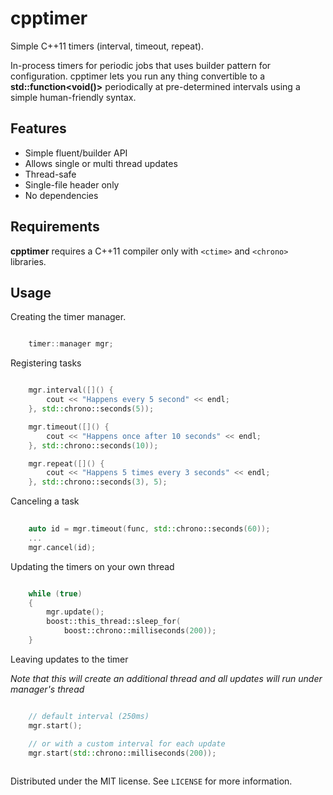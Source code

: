 cpptimer
============

Simple C++11 timers (interval, timeout, repeat).

In-process timers for periodic jobs that uses builder pattern for configuration. cpptimer lets you run any thing convertible to a **std::function<void()>** periodically at pre-determined intervals using a simple human-friendly syntax.

Features
--------

- Simple fluent/builder API
- Allows single or multi thread updates
- Thread-safe
- Single-file header only
- No dependencies 

Requirements
------------

**cpptimer** requires a C++11 compiler only with `<ctime>` and `<chrono>` libraries.

Usage
-----

Creating the timer manager.

```c++

    timer::manager mgr;
```

Registering tasks

```cpp

	mgr.interval([]() {
		cout << "Happens every 5 second" << endl;
	}, std::chrono::seconds(5));

	mgr.timeout([]() {
		cout << "Happens once after 10 seconds" << endl;
	}, std::chrono::seconds(10));

	mgr.repeat([]() {
		cout << "Happens 5 times every 3 seconds" << endl;
	}, std::chrono::seconds(3), 5);

```

Canceling a task

```cpp
    
	auto id = mgr.timeout(func, std::chrono::seconds(60));
	...
	mgr.cancel(id);

```

Updating the timers on your own thread

```cpp

    while (true)
	{
		mgr.update();
		boost::this_thread::sleep_for(
			boost::chrono::milliseconds(200));
	}

```

Leaving updates to the timer 

*Note that this will create an additional thread and all updates will run under manager's thread*


```cpp

	// default interval (250ms)
	mgr.start();

	// or with a custom interval for each update
	mgr.start(std::chrono::milliseconds(200)); 
	
```

Distributed under the MIT license. See ``LICENSE`` for more information.
